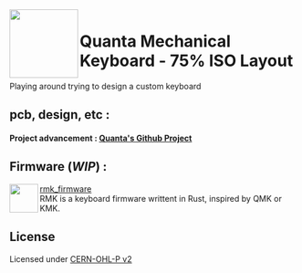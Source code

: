 <img align="left" height="120" src="https://user-images.githubusercontent.com/23436953/178243321-c31a0a3c-037b-4c5d-b0d7-3faa88524e89.png">

# Quanta Mechanical Keyboard - 75% ISO Layout
Playing around trying to design a custom keyboard  

## pcb, design, etc :
#### Project advancement : [Quanta's Github Project](https://github.com/orgs/ObsiLab/projects/2)  

## Firmware (_WIP_) :
<img align="left" height="50" src="https://user-images.githubusercontent.com/23436953/178243491-15feeaaf-8cb2-4e8b-91a6-5bcb316d6a1f.png">

[rmk_firmware](https://github.com/ObsiLab/rmk_firmware)  
RMK is a keyboard firmware writtent in Rust, inspired by QMK or KMK.
  
  
## License
Licensed under [CERN-OHL-P v2](LICENSE)
